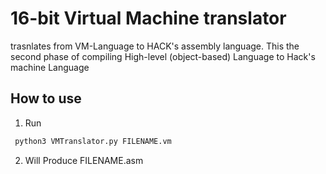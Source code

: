 # 16-bit Virtual Machine translator

trasnlates from VM-Language to HACK's assembly language.
This the second phase of compiling High-level (object-based) Language to Hack's machine Language 

## How to use 

1. Run
```sh
 python3 VMTranslator.py FILENAME.vm 
```
2. Will Produce FILENAME.asm